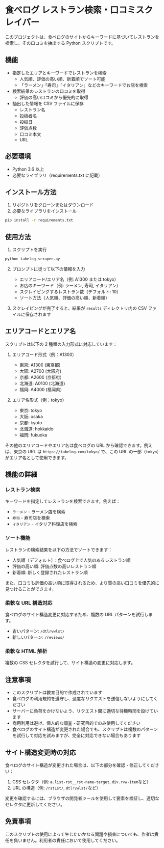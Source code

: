 # 食べログ レストラン検索・口コミスクレイパー

このプロジェクトは、食べログのサイトからキーワードに基づいてレストランを検索し、その口コミを抽出する Python スクリプトです。

## 機能

- 指定したエリアとキーワードでレストランを検索
  - 人気順、評価の高い順、新着順でソート可能
  - 「ラーメン」「寿司」「イタリアン」などのキーワードでお店を検索
- 検索結果のレストランの口コミを取得
  - 評価の高い口コミから優先的に取得
- 抽出した情報を CSV ファイルに保存
  - レストラン名
  - 投稿者名
  - 投稿日
  - 評価点数
  - 口コミ本文
  - URL

## 必要環境

- Python 3.6 以上
- 必要なライブラリ（requirements.txt に記載）

## インストール方法

1. リポジトリをクローンまたはダウンロード
2. 必要なライブラリをインストール

```bash
pip install -r requirements.txt
```

## 使用方法

1. スクリプトを実行

```bash
python tabelog_scraper.py
```

2. プロンプトに従って以下の情報を入力

   - エリアコード/エリア名（例: A1300 または tokyo）
   - お店のキーワード（例: ラーメン, 寿司, イタリアン）
   - スクレイピングするレストラン数（デフォルト: 10）
   - ソート方法（人気順、評価の高い順、新着順）

3. スクレイピングが完了すると、結果が `results` ディレクトリ内の CSV ファイルに保存されます

## エリアコードとエリア名

スクリプトは以下の 2 種類の入力形式に対応しています：

1. エリアコード形式（例：A1300）

   - 東京: A1300 (東京都)
   - 大阪: A2700 (大阪府)
   - 京都: A2600 (京都府)
   - 北海道: A0100 (北海道)
   - 福岡: A4000 (福岡県)

2. エリア名形式（例：tokyo）
   - 東京: tokyo
   - 大阪: osaka
   - 京都: kyoto
   - 北海道: hokkaido
   - 福岡: fukuoka

その他のエリアコードやエリア名は食べログの URL から確認できます。例えば、東京の URL は `https://tabelog.com/tokyo/` で、この URL の一部（`tokyo`）がエリア名として使用できます。

## 機能の詳細

### レストラン検索

キーワードを指定してレストランを検索できます。例えば：

- `ラーメン` - ラーメン店を検索
- `寿司` - 寿司店を検索
- `イタリアン` - イタリア料理店を検索

### ソート機能

レストランの検索結果を以下の方法でソートできます：

- 人気順（デフォルト）: 食べログ上で人気のあるレストラン順
- 評価の高い順: 評価点数の高いレストラン順
- 新着順: 新しく登録されたレストラン順

また、口コミも評価の高い順に取得されるため、より質の高い口コミを優先的に見つけることができます。

### 柔軟な URL 構造対応

食べログのサイト構造変更に対応するため、複数の URL パターンを試行します。

- 古いパターン: `/dtlrvwlst/`
- 新しいパターン: `/reviews/`

### 柔軟な HTML 解析

複数の CSS セレクタを試行して、サイト構造の変更に対応します。

## 注意事項

- このスクリプトは教育目的で作成されています
- 食べログの利用規約を遵守し、過度なリクエストを送信しないようにしてください
- サーバーに負荷をかけないよう、リクエスト間に適切な待機時間を設けています
- 商用利用は避け、個人的な調査・研究目的でのみ使用してください
- 食べログのサイト構造が変更された場合でも、スクリプトは複数のパターンを試行して対応を試みますが、完全に対応できない場合もあります

## サイト構造変更時の対応

食べログのサイト構造が変更された場合は、以下の部分を確認・修正してください：

1. CSS セレクタ（例: `a.list-rst__rst-name-target`, `div.rvw-item`など）
2. URL の構造（例: `/rstLst/`, `dtlrvwlst/`など）

変更を確認するには、ブラウザの開発者ツールを使用して要素を検証し、適切なセレクタに更新してください。

## 免責事項

このスクリプトの使用によって生じたいかなる問題や損害についても、作者は責任を負いません。利用者の責任において使用してください。
